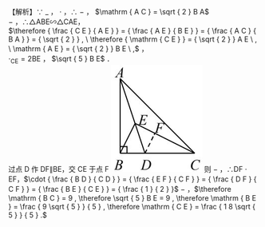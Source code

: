 【解析】∵ $\_$ ， $\cdot$ ，∴ $-$ ， $\mathrm { A C } = \sqrt { 2 } B A$   
$-$ ，∴△ABE∽△CAE，  
$\therefore { \frac { C E } { A E } } = { \frac { A E } { B E } } = { \frac { A C } { B A } } = { \sqrt { 2 } } , \ \therefore { \mathrm { C E } } = { \sqrt { 2 } } A E \ , \ \mathrm { A E } = { \sqrt { 2 } } B E \ ,$ ，  
$\cdot _ { \mathrm { { C E } } } { = } 2 \mathrm { { B E } }$ ， $\sqrt { 5 } B E$ ．  
过点 D 作 DF∥BE，交 CE 于点 F
![](<../../qs_image_DB/专题1-2_一文吃透相似三角形12个模型·共14类题型（解析版）/e6fd67f6f3be9dd0a4abcdf742bc64610a546b980b40bac83d16a6b53d339879.jpg>)
则 $-$ ，∴DF $\cdot$ EF，$\cdot { \frac { B D } { C D } } = { \frac { E F } { C F } } = { \frac { D F } { C F } } = { \frac { B E } { C E } } = { \frac { 1 } { 2 } }$ $-$ ，$\therefore \mathrm { B C } = 9 , \therefore \sqrt { 5 } B E = 9 , \therefore \mathrm { B E } = \frac { 9 \sqrt { 5 } } { 5 } , \therefore \mathrm { C E } = \frac { 1 8 \sqrt { 5 } } { 5 } .$

